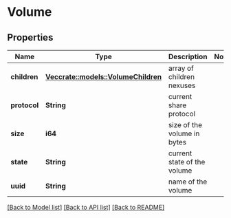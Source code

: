 # Volume

## Properties

Name | Type | Description | Notes
------------ | ------------- | ------------- | -------------
**children** | [**Vec<crate::models::VolumeChildren>**](Volume_children.md) | array of children nexuses | 
**protocol** | **String** | current share protocol | 
**size** | **i64** | size of the volume in bytes | 
**state** | **String** | current state of the volume | 
**uuid** | **String** | name of the volume | 

[[Back to Model list]](../README.md#documentation-for-models) [[Back to API list]](../README.md#documentation-for-api-endpoints) [[Back to README]](../README.md)



